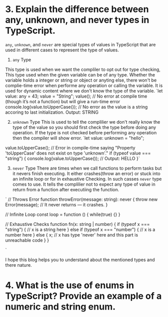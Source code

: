 # 3. Explain the difference between any, unknown, and never types in TypeScript.

`any`, `unknown`, and `never` are special types of values in TypeScript that are used in different cases to represent the type of values.
1. `any` Type

This type is used when we want the compliler to opt out for type checking, This type used when the given variable can be of any type. Whether the variable holds a integer or string or object or anyting else, there won't be complie-time error when performe any operation or calling the variable. It is used for dynamic content where we don't know the type of the variable.
`let value: any = 43;
value = "String";
value();        // No error at compile time (though it’s not a function) but will give a run-time error 
console.log(value.toUpperCase()); // No error as the value is a string accoring to last initialization. Output: STRING

2. `unknown` Type
This is used to tell the complilier we don't really know the type of the value so you should first check the type before doing any operation. If the type is not checked before performing any operation then the compiler will show error.
`let value: unknown = "hello";

value.toUpperCase(); // Error in compile-time saying "Property 'toUpperCase' does not exist on type 'unknown'."
if (typeof value === "string") {
  console.log(value.toUpperCase()); // Output: HELLO
}`

3. `never` Type
There are times when we call functions to perform tasks but it nevers finish executing. It either crashes(throw an error) or stuck into an infinite loop or for in exhaustive Checking.  In such casses `never` type comes to use. It tells the complilier not to expect any type of value in return from a function after executiing the function.

`
// Throws Error
function throwError(message: string): never {
  throw new Error(message); // It never returns — it crashes.
} 

// Infinite Loop
const loop = function () {
    while(true) {}
}


// Exhaustive Checks
function fn(x: string | number) {
  if (typeof x === "string") {
    // x is a string here
  } else if (typeof x === "number") {
    // x is a number here
  } else {
    x; // x has type 'never' here and this part is unreachable code
  }
}

`

I hope this blog helps you to understand about the mentioned types and there nature.

# 4. What is the use of enums in TypeScript? Provide an example of a numeric and string enum.